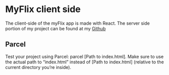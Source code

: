 # MyFlix client side

The client-side of the myFlix app is made with React. The server side portion of my project can be found at my [Github](https://github.com/campbellgarth/myFlix)
## Parcel

Test your project using Parcel: parcel [Path to index.html]. Make sure to use the actual path to “index.html” instead of [Path to index.html] (relative to the current directory you’re inside).